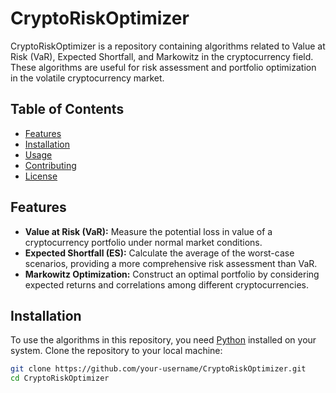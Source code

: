 # CryptoRiskOptimizer

CryptoRiskOptimizer is a repository containing algorithms related to Value at Risk (VaR), Expected Shortfall, and Markowitz in the cryptocurrency field. These algorithms are useful for risk assessment and portfolio optimization in the volatile cryptocurrency market.

## Table of Contents

- [Features](#features)
- [Installation](#installation)
- [Usage](#usage)
- [Contributing](#contributing)
- [License](#license)

## Features

- **Value at Risk (VaR):** Measure the potential loss in value of a cryptocurrency portfolio under normal market conditions.
- **Expected Shortfall (ES):** Calculate the average of the worst-case scenarios, providing a more comprehensive risk assessment than VaR.
- **Markowitz Optimization:** Construct an optimal portfolio by considering expected returns and correlations among different cryptocurrencies.

## Installation

To use the algorithms in this repository, you need [Python](https://www.python.org/) installed on your system. Clone the repository to your local machine:

```bash
git clone https://github.com/your-username/CryptoRiskOptimizer.git
cd CryptoRiskOptimizer
